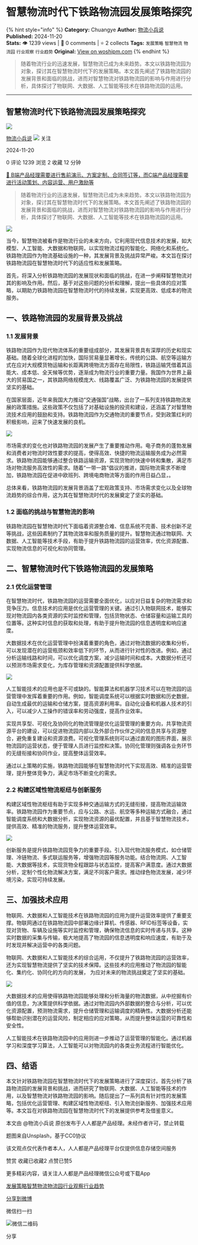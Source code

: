 # 智慧物流时代下铁路物流园发展策略探究
{% hint style="info" %}
**Category:** Chuangye
**Author:** [物流小兵说](https://www.woshipm.com/u/658093)
**Published:** 2024-11-20  
**Stats:** 👁️ 1239 views | 💬 0 comments | ⭐ 2 collects
**Tags:** `发展策略` `智慧物流` `物流园` `行业观察` `行业趋势`
**Original:** [View on woshipm.com](https://www.woshipm.com/chuangye/6142650.html)
{% endhint %}
> 随着物流行业的迅速发展，智慧物流已成为未来趋势。本文以铁路物流园为对象，探讨其在智慧物流时代下的发展策略。本文首先阐述了铁路物流园的发展背景和面临的挑战，进而对智慧物流对铁路物流园的影响与作用进行分析，具体探讨了物联网、大数据、人工智能等技术在铁路物流园的运用。

---

## 智慧物流时代下铁路物流园发展策略探究

[![](https://static.woshipm.com/view/woshipm_api_def_20241230105723_1637.jpg?imageView2/1/w/72/h/72/q/100)](https://www.woshipm.com/u/658093)

[物流小兵说](https://www.woshipm.com/u/658093) ![](https://static.woshipm.com/tag/1101_1@2x.png) 关注

2024-11-20

0 评论 1239 浏览 2 收藏 12 分钟

[🔗 B端产品经理需要进行售前演示、方案定制、合同签订等，而C端产品经理需要进行活动策划、内容运营、用户激励等](https://ke.qidianla.com/courses/bcpm)

> 随着物流行业的迅速发展，智慧物流已成为未来趋势。本文以铁路物流园为对象，探讨其在智慧物流时代下的发展策略。本文首先阐述了铁路物流园的发展背景和面临的挑战，进而对智慧物流对铁路物流园的影响与作用进行分析，具体探讨了物联网、大数据、人工智能等技术在铁路物流园的运用。

![](https://image.woshipm.com/2024/07/30/623585d0-4e3c-11ef-8321-00163e142b65.png)

当今，智慧物流被看作是物流行业的未来方向，它利用现代信息技术的发展，如大模型、人工智能、大数据和物联网，以实现物流过程的智能化、网络化和系统化。铁路物流园作为物流基础设施的一种，其发展背景及挑战异常严峻。本文旨在探讨铁路物流园在智慧物流时代下的适应性和发展策略。

首先，将深入分析铁路物流园的发展现状和面临的挑战，在进一步阐释智慧物流对其的影响及作用。然后，基于对这些问题的分析和理解，提出一些具体的应对策略，以期助力铁路物流园在智慧物流时代的持续发展，实现更高效、低成本的物流服务。

## 一、铁路物流园的发展背景及挑战

### 1.1 发展背景

铁路物流园作为现代物流体系的重要组成部分，其发展背景具有深厚的历史和现实基础。随着全球化进程的加快，国际贸易量显著增长，传统的公路、航空等运输方式在应对大规模货物运输和长距离跨境物流方面存在局限性，铁路运输凭借着其运能大、成本低、全天候等优势，逐渐成为物流行业的重要力量。我国作为世界上最大的贸易国之一，其铁路网络规模庞大、线路覆盖广泛、为铁路物流园的发展提供坚实的基础。

在国家层面，近年来我国大力推动“交通强国”战略，出台了一系列支持铁路物流发展的政策措施。这些政策不仅包括了对基础设施的投资和建设，还涵盖了对智慧物流技术应用的鼓励和支持。铁路物流园作为交通物流的重要节点，受到政策红利的积极影响，迎来了快速发展的良机。

![](https://image.woshipm.com/2024/11/19/8150495a-a625-11ef-8c0b-00163e0b5ff3.png)

市场需求的变化也对铁路物流园的发展产生了重要推动作用。电子商务的蓬勃发展和消费者对物流时效性要求的提高，使得高效、快捷的物流运输服务成为必然需求。铁路物流园能够通过整合铁路运输资源，实现货物的快速中转和集散，满足市场对物流服务高效性的需求。随着“一带一路”倡议的推进，国际物流需求不断增加，铁路物流园在促进中欧班列、跨境电商物流等方面的作用日益凸显，。

总体来看，铁路物流园的发展背景涵盖了宏观政策支持、市场需求变化以及全球物流趋势的综合作用，这为其在智慧物流时代的发展奠定了坚实的基础。

### 1.2 面临的挑战与智慧物流的影响

铁路物流园在智慧物流时代下面临着资源整合难、信息系统不完善、技术创新不足等挑战，这些因素制约了其物流效率和服务质量的提升。智慧物流通过物联网、大数据、人工智能等技术手段，有助于提升铁路物流园的运营效率，优化资源配置、实现物流信息的可视化和协同管理。

## 二、智慧物流时代下铁路物流园的发展策略

### 2.1 优化运营管理

在智慧物流时代，铁路物流园的运营需要全面优化，以应对日益复杂的物流需求和竞争压力。信息技术的应用是优化运营管理的关键。通过引入物联网技术，能够实现对物流园内各类资源的实时监控和管理，包括货物状态、仓储容量和运输工具的位置等。这种实时信息的获取和处理，有助于提升物流园的信息透明度和响应速度。

大数据技术在优化运营管理中扮演着重要的角色，通过对物流数据的收集和分析，可以发现潜在的运营瓶颈和效率低下的环节，从而进行针对性的改进。例如，通过分析运输线路和时间，可以优化调度方案，减少运输时间和成本。大数据分析还可以预测市场需求变化，为库存管理和资源配置提供科学依据。

![](https://image.woshipm.com/2024/11/19/93ab1eae-a625-11ef-8c0b-00163e0b5ff3.png)

人工智能技术的应用也是不可或缺的。智能算法和机器学习技术可以在物流园的运营管理中发挥着重要的作用。例如，智能调度系统可以根据实时数据和历史数据，自动生成最优的运输和仓储方案，提高资源利用率。自动化设备和机器人技术的引入，可以减少人工操作的错误率和劳动强度，提高作业效率。

实现共享型、可视化及协同化的物流管理是优化运营管理的重要方向，共享物流资源平台的建设，可以促进物流园内部以及外部合作伙伴之间的信息共享与资源整合，避免重复建设和资源浪费。可视化管理系统则可以通过直观的图形界面，展示物流园的运营状态，便于管理人员进行监控和决策。协同化管理则强调各业务环节的无缝衔接和协同作业，提高整体运营效率。

通过以上策略的实施，铁路物流园能够在智慧物流时代下实现高效、精准的运营管理，提升整体竞争力，满足市场不断变化的需求。

### **2.2** 构建区域性物流枢纽与创新服务

构建区域性物流枢纽有助于实现多种交通运输方式的无缝衔接，提高物流运输效率。铁路物流园作为重要节点，应与公路、水运、航空等多种运输方式融合，通过智能调度系统和大数据分析，实现物流资源的最优配置，并且基于智慧物流技术，提供高效、精准的物流服务，提升整体运营效率。

![](https://image.woshipm.com/2024/11/19/b02e1e78-a625-11ef-a6cd-00163e0b5ff3.png)

创新服务是提升铁路物流园竞争力的重要手段。引入现代物流服务模式，如仓储管理、冷链物流、多式联运服务等，增强物流园等服务功能。结合物流网、人工智能、大数据等技术，实现货物全程跟踪与状态监控，提高客户满意度。通过大数据分析，定制个性化物流解决方案，满足不同客户需求。推动绿色物流发展，减少环境污染，实现可持续发展。

## 三、加强技术应用

物联网、大数据和人工智能技术在铁路物流园的应用为提升运营效率提供了重要支撑。物联网通过在铁路物流园中部署边缘计算机、传感器、RFID标签等设备，实现对货物、车辆及设施等实时监控和管理，确保物流信息的实时传递与共享。这种实时数据的采集与传输，极大地提高了物流园的信息透明度和响应速度，有助于及时发现并解决运营中的各类问题。

物联网、大数据和人工智能技术的综合运用，不仅提升了铁路物流园的运营效率，还为实现智慧物流提供了坚实的技术保障。这些技术的应用推动了物流园的智能化、集约化、协同化的方向的发展， 为应对未来的物流挑战奠定了坚实的基础。

![](https://image.woshipm.com/2024/11/19/93ab1eae-a625-11ef-8c0b-00163e0b5ff3.png)

大数据技术的应用使得铁路物流园能够处理和分析海量的物流数据，从中挖掘有价值的信息，为决策提供科学依据。通过对物流园内外部数据的整合与分析，可以优化资源配置，预测物流需求，提升仓储管理和运输调度的精确性。大数据分析还能够帮助识别潜在的运营风险，制定相应的应对策略，从而提升整体运营的可靠性和安全性。

人工智能技术在铁路物流园中的应用则进一步推动了运营管理的智能化。通过机器学习和深度学习算法，人工智能可以对物流园内的各类业务流程进行智能优化。

## 四、结语

本文针对铁路物流园在智慧物流时代下的发展策略进行了深度探讨。首先分析了铁路物流园的发展背景和挑战，进而研究了物联网、大数据、人工智能等技术的作用，以及智慧物流对铁路物流园的影响。随后提出了一系列具有针对性的发展策略，包括优化运营管理、构建区域性物流枢纽、引入物流创新服务、加强技术应用等。本文旨在对铁路物流园在智慧物流时代下的发展提供参考及借鉴意义。

本文由 @物流小兵说 原创发布于人人都是产品经理。未经作者许可，禁止转载

题图来自Unsplash，基于CC0协议

该文观点仅代表作者本人，人人都是产品经理平台仅提供信息存储空间服务

赞赏 收藏已收藏2 点赞已赞5

更多精彩内容，请关注人人都是产品经理微信公众号或下载App

[发展策略](https://www.woshipm.com/tag/%e5%8f%91%e5%b1%95%e7%ad%96%e7%95%a5)[智慧物流](https://www.woshipm.com/tag/%e6%99%ba%e6%85%a7%e7%89%a9%e6%b5%81)[物流园](https://www.woshipm.com/tag/%e7%89%a9%e6%b5%81%e5%9b%ad)[行业观察](https://www.woshipm.com/tag/%e8%a1%8c%e4%b8%9a%e8%a7%82%e5%af%9f)[行业趋势](https://www.woshipm.com/tag/%e8%a1%8c%e4%b8%9a%e8%b6%8b%e5%8a%bf)

[分享到微博](https://service.weibo.com/share/share.php?appkey=2775287854&title=智慧物流时代下铁路物流园发展策略探究&url=https://www.woshipm.com/chuangye/6142650.html&pic=https://image.woshipm.com/2024/07/30/623585d0-4e3c-11ef-8321-00163e142b65.png)

微信扫一扫

![微信二维码](https://api.pwmqr.com/qrcode/create/?url=https://www.woshipm.com/chuangye/6142650.html)

分享